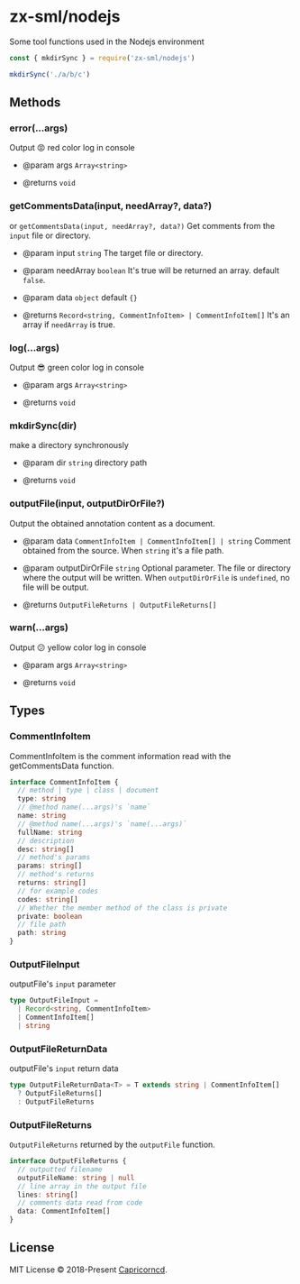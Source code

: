 # zx-sml/nodejs

Some tool functions used in the Nodejs environment

```js
const { mkdirSync } = require('zx-sml/nodejs')

mkdirSync('./a/b/c')
```

## Methods

### error(...args)

Output 😡 red color log in console

- @param args `Array<string>`

- @returns `void`

### getCommentsData(input, needArray?, data?)

or `getCommentsData(input, needArray?, data?)`
Get comments from the `input` file or directory.

- @param input `string` The target file or directory.
- @param needArray `boolean` It's true will be returned an array. default `false`.
- @param data `object` default `{}`

- @returns `Record<string, CommentInfoItem> | CommentInfoItem[]` It's an array if `needArray` is true.

### log(...args)

Output 😎 green color log in console

- @param args `Array<string>`

- @returns `void`

### mkdirSync(dir)

make a directory synchronously

- @param dir `string` directory path

- @returns `void`

### outputFile(input, outputDirOrFile?)

Output the obtained annotation content as a document.

- @param data `CommentInfoItem | CommentInfoItem[] | string` Comment obtained from the source. When `string` it's a file path.
- @param outputDirOrFile `string` Optional parameter. The file or directory where the output will be written. When `outputDirOrFile` is `undefined`, no file will be output.

- @returns `OutputFileReturns | OutputFileReturns[]`

### warn(...args)

Output 😕 yellow color log in console

- @param args `Array<string>`

- @returns `void`

## Types

### CommentInfoItem

CommentInfoItem is the comment information read with the getCommentsData function.

```ts
interface CommentInfoItem {
  // method | type | class | document
  type: string
  // @method name(...args)'s `name`
  name: string
  // @method name(...args)'s `name(...args)`
  fullName: string
  // description
  desc: string[]
  // method's params
  params: string[]
  // method's returns
  returns: string[]
  // for example codes
  codes: string[]
  // Whether the member method of the class is private
  private: boolean
  // file path
  path: string
}
```

### OutputFileInput

outputFile's `input` parameter

```ts
type OutputFileInput =
  | Record<string, CommentInfoItem>
  | CommentInfoItem[]
  | string
```

### OutputFileReturnData<T>

outputFile's `input` return data

```ts
type OutputFileReturnData<T> = T extends string | CommentInfoItem[]
  ? OutputFileReturns[]
  : OutputFileReturns
```

### OutputFileReturns

`OutputFileReturns` returned by the `outputFile` function.

```ts
interface OutputFileReturns {
  // outputted filename
  outputFileName: string | null
  // line array in the output file
  lines: string[]
  // comments data read from code
  data: CommentInfoItem[]
}
```

## License

MIT License © 2018-Present [Capricorncd](https://github.com/capricorncd).